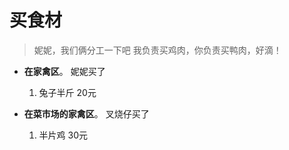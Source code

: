 # 买食材

> 妮妮，我们俩分工一下吧
> 我负责买鸡肉，你负责买鸭肉，好滴！
>

- **在家禽区**。
  妮妮买了
  1. 兔子半斤 20元

- **在菜市场的家禽区**。
  叉烧仔买了
  1. 半片鸡 30元